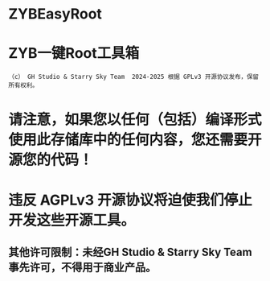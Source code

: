 # ZYBEasyRoot
# ZYB一键Root工具箱
~~~
（c） GH Studio & Starry Sky Team  2024-2025 根据 GPLv3 开源协议发布，保留所有权利。
~~~
# 请注意，如果您以任何（包括）编译形式使用此存储库中的任何内容，您还需要开源您的代码！
# 违反 AGPLv3 开源协议将迫使我们停止开发这些开源工具。
## 其他许可限制：未经GH Studio & Starry Sky Team事先许可，不得用于商业产品。
